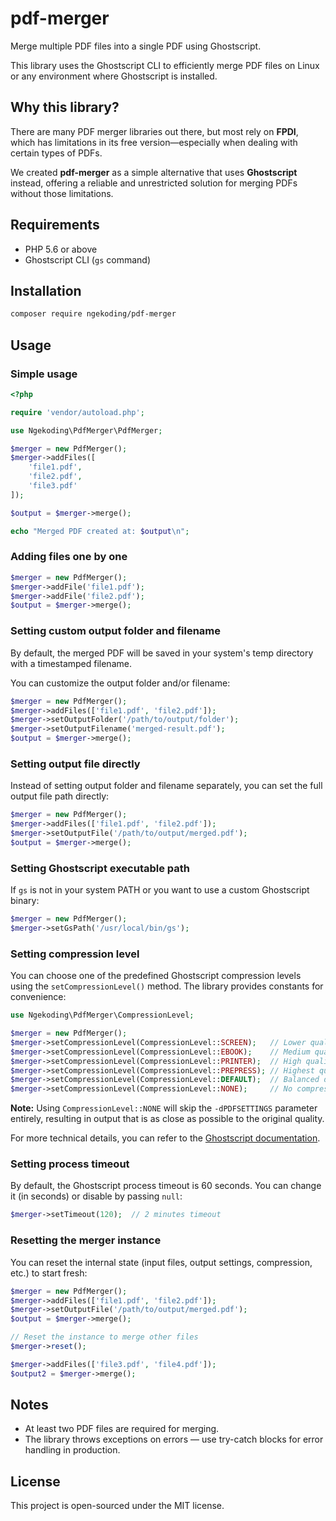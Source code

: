 # pdf-merger

Merge multiple PDF files into a single PDF using Ghostscript.

This library uses the Ghostscript CLI to efficiently merge PDF files on Linux or any environment where Ghostscript is installed.

## Why this library?

There are many PDF merger libraries out there, but most rely on **FPDI**, which has limitations in its free version—especially when dealing with certain types of PDFs.

We created **pdf-merger** as a simple alternative that uses **Ghostscript** instead, offering a reliable and unrestricted solution for merging PDFs without those limitations.

## Requirements

- PHP 5.6 or above  
- Ghostscript CLI (`gs` command)

## Installation

```bash
composer require ngekoding/pdf-merger
```

## Usage

### Simple usage

```php
<?php

require 'vendor/autoload.php';

use Ngekoding\PdfMerger\PdfMerger;

$merger = new PdfMerger();
$merger->addFiles([
    'file1.pdf',
    'file2.pdf',
    'file3.pdf'
]);

$output = $merger->merge();

echo "Merged PDF created at: $output\n";
```

### Adding files one by one

```php
$merger = new PdfMerger();
$merger->addFile('file1.pdf');
$merger->addFile('file2.pdf');
$output = $merger->merge();
```

### Setting custom output folder and filename

By default, the merged PDF will be saved in your system's temp directory with a timestamped filename.

You can customize the output folder and/or filename:

```php
$merger = new PdfMerger();
$merger->addFiles(['file1.pdf', 'file2.pdf']);
$merger->setOutputFolder('/path/to/output/folder');
$merger->setOutputFilename('merged-result.pdf');
$output = $merger->merge();
```

### Setting output file directly

Instead of setting output folder and filename separately, you can set the full output file path directly:

```php
$merger = new PdfMerger();
$merger->addFiles(['file1.pdf', 'file2.pdf']);
$merger->setOutputFile('/path/to/output/merged.pdf');
$output = $merger->merge();
```

### Setting Ghostscript executable path

If `gs` is not in your system PATH or you want to use a custom Ghostscript binary:

```php
$merger = new PdfMerger();
$merger->setGsPath('/usr/local/bin/gs');
```

### Setting compression level

You can choose one of the predefined Ghostscript compression levels using the `setCompressionLevel()` method. The library provides constants for convenience:

```php
use Ngekoding\PdfMerger\CompressionLevel;

$merger = new PdfMerger();
$merger->setCompressionLevel(CompressionLevel::SCREEN);   // Lower quality, smaller size
$merger->setCompressionLevel(CompressionLevel::EBOOK);    // Medium quality
$merger->setCompressionLevel(CompressionLevel::PRINTER);  // High quality for printing
$merger->setCompressionLevel(CompressionLevel::PREPRESS); // Highest quality with color profiles
$merger->setCompressionLevel(CompressionLevel::DEFAULT);  // Balanced default
$merger->setCompressionLevel(CompressionLevel::NONE);     // No compression – closest to original
```

**Note:**
Using `CompressionLevel::NONE` will skip the `-dPDFSETTINGS` parameter entirely, resulting in output that is as close as possible to the original quality.

For more technical details, you can refer to the [Ghostscript documentation](https://ghostscript.readthedocs.io/en/latest/VectorDevices.html#controls-and-features-specific-to-postscript-and-pdf-input).

### Setting process timeout

By default, the Ghostscript process timeout is 60 seconds.
You can change it (in seconds) or disable by passing `null`:

```php
$merger->setTimeout(120);  // 2 minutes timeout
```

### Resetting the merger instance

You can reset the internal state (input files, output settings, compression, etc.) to start fresh:

```php
$merger = new PdfMerger();
$merger->addFiles(['file1.pdf', 'file2.pdf']);
$merger->setOutputFile('/path/to/output/merged.pdf');
$output = $merger->merge();

// Reset the instance to merge other files
$merger->reset();

$merger->addFiles(['file3.pdf', 'file4.pdf']);
$output2 = $merger->merge();
```

## Notes

- At least two PDF files are required for merging.
- The library throws exceptions on errors — use try-catch blocks for error handling in production.

## License

This project is open-sourced under the MIT license.
